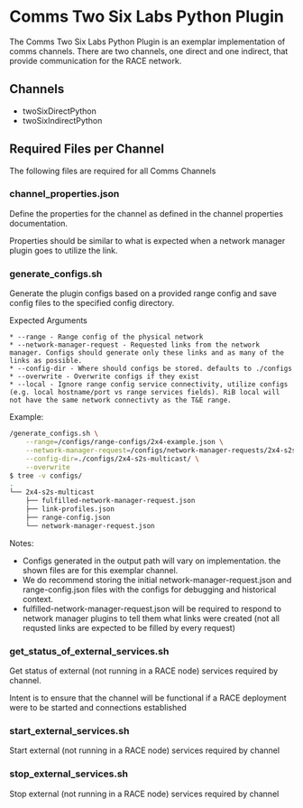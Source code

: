 # Comms Two Six Labs Python Plugin

The Comms Two Six Labs Python Plugin is an exemplar implementation of comms channels. There are two channels, one direct and one indirect, that provide communication for the RACE network.

## Channels

* twoSixDirectPython
* twoSixIndirectPython

## Required Files per Channel

The following files are required for all Comms Channels

### channel_properties.json

Define the properties for the channel as defined in the channel properties documentation.

Properties should be similar to what is expected when a network manager plugin goes to utilize the link.

### generate_configs.sh

Generate the plugin configs based on a provided range config and save config files to the specified config directory.

Expected Arguments

    * --range - Range config of the physical network
    * --network-manager-request - Requested links from the network manager. Configs should generate only these links and as many of the links as possible.
    * --config-dir - Where should configs be stored. defaults to ./configs
    * --overwrite - Overwrite configs if they exist
    * --local - Ignore range config service connectivity, utilize configs (e.g. local hostname/port vs range services fields). RiB local will not have the same network connectivty as the T&E range.

Example:
```bash
/generate_configs.sh \
	--range=/configs/range-configs/2x4-example.json \
	--network-manager-request=/configs/network-manager-requests/2x4-s2s-multicast.json \
	--config-dir=./configs/2x4-s2s-multicast/ \
	--overwrite 
$ tree -v configs/
.
└── 2x4-s2s-multicast
    ├── fulfilled-network-manager-request.json
    ├── link-profiles.json
    ├── range-config.json
    └── network-manager-request.json
```

Notes: 

* Configs generated in the output path will vary on implementation. the shown files are for this exemplar channel. 
* We do recommend storing the initial network-manager-request.json and range-config.json files with the configs for debugging and historical context. 
* fulfilled-network-manager-request.json will be required to respond to network manager plugins to tell them what links were created (not all requsted links are expected to be filled by every request)

### get_status_of_external_services.sh

Get status of external (not running in a RACE node) services required by channel.

Intent is to ensure that the channel will be functional if a RACE deployment were to be started and connections established

### start_external_services.sh

Start external (not running in a RACE node) services required by channel 

### stop_external_services.sh

Stop external (not running in a RACE node) services required by channel
